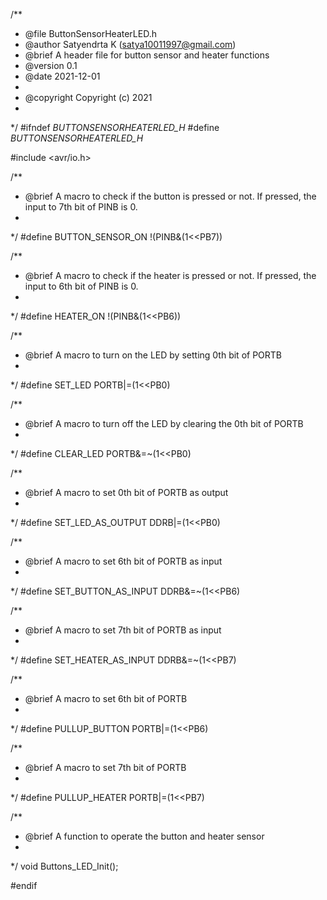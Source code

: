 /**
 * @file ButtonSensorHeaterLED.h
 * @author Satyendrta K (satya10011997@gmail.com)
 * @brief A header file for button sensor and heater functions
 * @version 0.1
 * @date 2021-12-01
 * 
 * @copyright Copyright (c) 2021
 * 
 */
#ifndef _BUTTONSENSORHEATERLED_H_
#define _BUTTONSENSORHEATERLED_H_

#include <avr/io.h>

/**
 * @brief A macro to check if the button is pressed or not. If pressed, the input to 7th bit of PINB is 0.
 * 
 */
#define BUTTON_SENSOR_ON !(PINB&(1<<PB7))

/**
 * @brief A macro to check if the heater is pressed or not. If pressed, the input to 6th bit of PINB is 0.
 * 
 */
#define HEATER_ON !(PINB&(1<<PB6))

/**
 * @brief A macro to turn on the LED by setting 0th bit of PORTB
 * 
 */
#define SET_LED PORTB|=(1<<PB0)

/**
 * @brief A macro to turn off the LED by clearing the 0th bit of PORTB
 * 
 */
#define CLEAR_LED PORTB&=~(1<<PB0)

/**
 * @brief A macro to set 0th bit of PORTB as output
 * 
 */
#define SET_LED_AS_OUTPUT DDRB|=(1<<PB0)

/**
 * @brief A macro to set 6th bit of PORTB as input
 * 
 */
#define SET_BUTTON_AS_INPUT DDRB&=~(1<<PB6)

/**
 * @brief A macro to set 7th bit of PORTB as input
 * 
 */
#define SET_HEATER_AS_INPUT DDRB&=~(1<<PB7)

/**
 * @brief A macro to set 6th bit of PORTB
 * 
 */
#define PULLUP_BUTTON PORTB|=(1<<PB6)

/**
 * @brief A macro to set 7th bit of PORTB
 * 
 */
#define PULLUP_HEATER PORTB|=(1<<PB7)

/**
 * @brief A function to operate the button and heater sensor
 * 
 */
void Buttons_LED_Init();

#endif 
